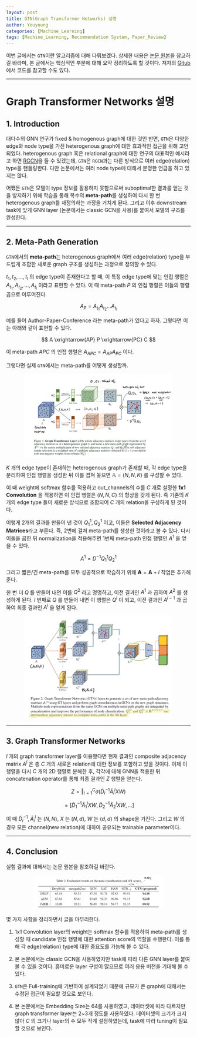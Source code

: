 ```yaml
---
layout: post
title: GTN(Graph Transformer Networks) 설명
author: Youyoung
categories: [Machine_Learning]
tags: [Machine_Learning, Recommendation System, Paper_Review]
---
```


이번 글에서는 `GTN`이란 알고리즘에 대해 다뤄보겠다. 상세한 내용은 [논문 원본](https://arxiv.org/abs/1911.06455)을 참고하길 바라며, 본 글에서는 핵심적인 부분에 대해 요약 정리하도록 할 것이다. 저자의 [Gitub](https://github.com/seongjunyun/Graph_Transformer_Networks)에서 코드를 참고할 수도 있다.  

---
# Graph Transformer Networks 설명  
## 1. Introduction  
대다수의 GNN 연구가 fixed & homogenous graph에 대한 것인 반면, `GTN`은 다양한 edge와 node type을 가진 heterogenous graph에 대한 효과적인 접근을 위해 고안되었다. heterogenous graph 혹은 relational graph에 대한 연구의 대표적인 예시라고 하면 [RGCN](https://github.com/youyoungjang/pytorch-gnn-research/blob/main/rgcn/rgcn.ipynb)을 들 수 있겠는데, `GTN`은 `RGCN`과는 다른 방식으로 여러 edge(relation) type을 핸들링한다. 다만 논문에서는 여러 node type에 대해서 분명한 언급을 하고 있지는 않다.  

어쨌든 `GTN`은 모델이 type 정보를 활용하지 못함으로써 suboptimal한 결과를 얻는 것을 방지하기 위해 학습을 통해 복수의 **meta-path**를 생성하여 다시 한 번 heterogenous graph를 재정의하는 과정을 거치게 된다. 그리고 이후 downstream task에 맞게 GNN layer (논문에서는 classic GCN을 사용)를 붙여서 모델의 구조를 완성한다.  

---
## 2. Meta-Path Generation  
`GTN`에서의 **meta-path**는 heterogenous graph에서 여러 edge(relation) type을 부드럽게 조합한 새로운 graph 구조를 생성하는 과정으로 정의할 수 있다.  

$t_1, t_2, ..., t_l$ 의 edge type이 존재한다고 할 때, 이 특정 edge type에 맞는 인접 행렬은 $A_{t_1}, A_{t_2}, ..., A_{t_l}$ 이라고 표현할 수 있다. 이 때 meta-path $P$ 의 인접 행렬은 이들의 행렬 곱으로 이루어진다.  

$$ A_P = A_{t_1} A_{t_2} ... A_{t_l} $$  

예를 들어 Author-Paper-Conference 라는 meta-path가 있다고 하자. 그렇다면 이는 아래와 같이 표현할 수 있다.  

$$ A \xrightarrow{AP} P \xrightarrow{PC} C $$  

이 meta-path $APC$ 의 인접 행렬은 $A_{APC} = A_{AP} A_{PC}$ 이다.  

그렇다면 실제 `GTN`에서는 meta-path를 어떻게 생성할까.  

<center><img src="/public/img/Machine_Learning/2021-09-08-GTN/01.PNG" width="80%"></center>  

$K$ 개의 edge type이 존재하는 heterogenous graph가 존재할 때, 각 edge type을 분리하여 인접 행렬을 생성한 뒤 이를 겹쳐 놓으면 $\mathbb{A} = (N, N, K)$ 를 구성할 수 있다.  

이 때 weight에 softmax 함수를 적용하고 out_channels의 수를 $C$ 개로 설정한 **1x1 Convolution** 을 적용하면 이 인접 행렬은 $(N, N, C)$ 의 형상을 갖게 된다. 즉 기존의 $K$ 개의 edge type 들이 새로운 방식으로 조합되어 $C$ 개의 relation을 구성하게 된 것이다.  

이렇게 2개의 결과를 만들어 낸 것이 $Q_1^1, Q_2^1$ 이고, 이들은 **Selected Adjacency Matrices**라고 부른다. 즉, 2번에 걸쳐 meta-path를 생성한 것이라고 볼 수 있다. 다시 이들을 곱한 뒤 normalization을 적용해주면 1번째 meta-path 인접 행렬인 $A^1$ 을 얻을 수 있다.  

$$ A^1 = D^{-1} Q_1^1 Q_2^1 $$  

그리고 짧은/긴 meta-path를 모두 성공적으로 학습하기 위해 $\mathbf{A} = \mathbf{A} + I$ 작업은 추가해준다.  

한 번 더 $Q$ 를 만들어 내면 이를 $Q^2$ 라고 명명하고, 이전 결과인 $A^1$ 과 곱하여 $A^2$ 를 생성하게 된다. $l$ 번째로 $Q$ 를 만들어 내면 이 행렬은 $Q^l$ 이 되고, 이전 결과인 $A^{l-1}$ 과 곱하여 최종 결과인 $A^l$ 을 얻게 된다.  

<center><img src="/public/img/Machine_Learning/2021-09-08-GTN/02.PNG" width="80%"></center>  

---
## 3. Graph Transformer Networks  
$l$ 개의 graph transformer layer를 이용했다면 현재 결과인 composite adjacency matrix $A^l$ 은 총 $C$ 개의 새로운 relation에 대한 정보를 포함하고 있을 것이다. 이제 이 행렬을 다시 $C$ 개의 2D 행렬로 분해한 후, 각각에 대해 GNN을 적용한 뒤 concatenation operator를 통해 최종 결과인 $Z$ 행렬을 얻는다.  

$$ Z = \mathbin\Vert_{i=1}^C \sigma ( \tilde{D}_i^{-1} \tilde{A}_i^l X W ) $$  

$$ = [\tilde{D}_1^{-1} \tilde{A}_1^l X W, \tilde{D}_2^{-1} \tilde{A}_2^l X W, ...] $$  

이 때 $\tilde{D}_i^{-1}, \tilde{A}_i^l$ 는 $(N, N)$, $X$ 는 $(N, d)$, $W$ 는 $(d, d)$ 의 shape을 가진다. 그리고 $W$ 의 경우 모든 channel(new relation)에 대하여 공유되는 trainable parameter이다.  

---
## 4. Conclusion  
실험 결과에 대해서는 논문 원본을 참조하길 바란다. 

<center><img src="/public/img/Machine_Learning/2021-09-08-GTN/03.PNG" width="70%"></center>  

몇 가지 사항을 정리하면서 글을 마무리한다.  

1) 1x1 Convolution layer의 weight는 softmax 함수를 적용하여 meta-path를 생성할 때 candidate 인접 행렬에 대한 attention score의 역할을 수행한다. 이를 통해 각 edge(relation) type에 대한 중요도를 가늠해 볼 수 있다.  

2) 본 논문에서는 classic GCN을 사용하였지만 task에 따라 다른 GNN layer를 붙여볼 수 있을 것이다. 흥미로운 layer 구성이 많으므로 여러 응용 버전을 기대해 볼 수 있다.  

3) `GTN`은 Full-training에 기반하여 설계되었기 때문에 규모가 큰 graph에 대해서는 수정된 접근이 필요할 것으로 보인다.  

4) 본 논문에서는 Embedding Size는 64를 사용하였고, 데이터셋에 따라 다르지만 graph transformer layer는 2~3개 정도를 사용하였다. 데이터셋의 크기가 크지 않아 $C$ 의 크기나 layer의 수 모두 작게 설정하였는데, task에 따라 tuning이 필요할 것으로 보인다.  


